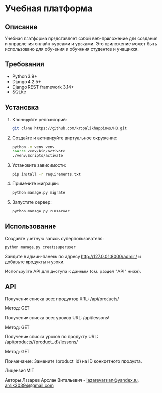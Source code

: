 # Учебная платформа

## Описание

Учебная платформа представляет собой веб-приложение для создания и управления онлайн-курсами и уроками. Это приложение может быть использовано для обучения и обучения студентов и учащихся.

## Требования

- Python 3.9+
- Django 4.2.5+
- Django REST framework 3.14+
- SQLite

## Установка

1. Клонируйте репозиторий:

   ```bash
   git clone https://github.com/kropalikhappines/HQ.git
2. Создайте и активируйте виртуальное окружение:
   ```bash
   python -m venv venv
   source venv/bin/activate
   ./venv/Scripts/activate

3. Установите зависимости:
   ```bash
   pip install -r requirements.txt

4. Примените миграции:
   ```bash
   python manage.py migrate

5. Запустите сервер:
   ```bash
   python manage.py runserver

## Использование

Создайте учетную запись суперпользователя:
   ```bash
   python manage.py createsuperuser
   ```
Зайдите в админ-панель по адресу http://127.0.0.1:8000/admin/ и добавьте продукты и уроки.

Используйте API для доступа к данным (см. раздел "API" ниже).

## API
Получение списка всех продуктов
URL: /api/products/

Метод: GET

Получение списка всех уроков
URL: /api/lessons/

Метод: GET

Получение списка уроков по продукту
URL: /api/products/{product_id}/lessons/

Метод: GET

Примечание: Замените {product_id} на ID конкретного продукта.

Лицензия
MIT

Авторы
Лазарев Арслан Витальевич - lazarevarslan@yandex.ru, arsik30394@gmail.com

